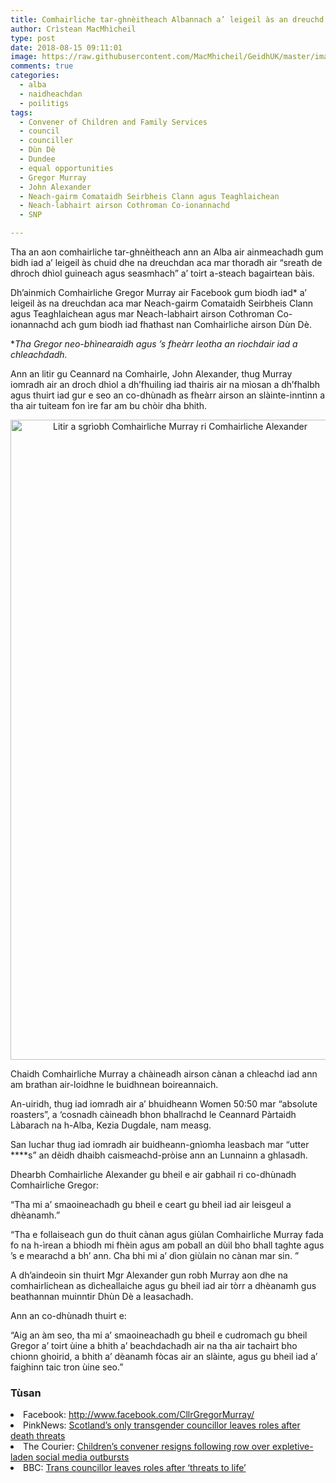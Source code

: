 ```yaml
---
title: Comhairliche tar-ghnèitheach Albannach a’ leigeil às an dreuchd mar thoradh air droch dhìol
author: Crìstean MacMhìcheil
type: post
date: 2018-08-15 09:11:01
image: https://raw.githubusercontent.com/MacMhicheil/GeidhUK/master/images/2018-08-15-comhairliche-tar-ghneitheach-albannach-a-leigeil-as-an-dreuchd-mar-thoradh-air-droch-dhiol.jpg
comments: true
categories:
  - alba
  - naidheachdan
  - poilitigs
tags:
  - Convener of Children and Family Services
  - council
  - counciller
  - Dùn Dè
  - Dundee
  - equal opportunities
  - Gregor Murray
  - John Alexander
  - Neach-gairm Comataidh Seirbheis Clann agus Teaghlaichean
  - Neach-labhairt airson Cothroman Co-ionannachd
  - SNP

---
```

Tha an aon comhairliche tar-ghnèitheach ann an Alba air ainmeachadh gum bidh iad a&#8217; leigeil às chuid dhe na dreuchdan aca mar thoradh air &#8220;sreath de dhroch dhìol guineach agus seasmhach&#8221; a&#8217; toirt a-steach bagairtean bàis.

<!--more-->

Dh&#8217;ainmich Comhairliche Gregor Murray air Facebook gum biodh iad* a&#8217; leigeil às na dreuchdan aca mar Neach-gairm Comataidh Seirbheis Clann agus Teaghlaichean agus mar Neach-labhairt airson Cothroman Co-ionannachd ach gum biodh iad fhathast nan Comhairliche airson Dùn Dè.

*_Tha Gregor neo-bhìnearaidh agus &#8217;s fheàrr leotha an riochdair iad a chleachdadh._

Ann an litir gu Ceannard na Comhairle, John Alexander, thug Murray iomradh air an droch dhìol a dh&#8217;fhuiling iad thairis air na mìosan a dh&#8217;fhalbh agus thuirt iad gur e seo an co-dhùnadh as fheàrr airson an slàinte-inntinn a tha air tuiteam fon ìre far am bu chòir dha bhith.

<div style="text-align: center">
  <a href="https://www.facebook.com/CllrGregorMurray/posts/2121515251420019"><img class="aligncenter" title="Litir a sgrìobh Comhairliche Murray ri Comhairliche Alexander" src="https://i2.wp.com/geidh.uk/wp-content/uploads/2018/08/Screenshot-2018-08-14-at-19.40.28-527x1024.png?resize=527%2C1024" alt="Litir a sgrìobh Comhairliche Murray ri Comhairliche Alexander" width="527" height="1024" data-recalc-dims="1" /></a>
</div>

Chaidh Comhairliche Murray a chàineadh airson cànan a chleachd iad ann am brathan air-loidhne le buidhnean boireannaich.

An-uiridh, thug iad iomradh air a&#8217; bhuidheann Women 50:50 mar &#8220;absolute roasters&#8221;, a &#8216;cosnadh càineadh bhon bhallrachd le Ceannard Pàrtaidh Làbarach na h-Alba, Kezia Dugdale, nam measg.

San Iuchar thug iad iomradh air buidheann-gnìomha leasbach mar &#8220;utter \****s&#8221; an dèidh dhaibh caismeachd-pròise ann an Lunnainn a ghlasadh.

Dhearbh Comhairliche Alexander gu bheil e air gabhail ri co-dhùnadh Comhairliche Gregor:

&#8220;Tha mi a&#8217; smaoineachadh gu bheil e ceart gu bheil iad air leisgeul a dhèanamh.&#8221;

&#8220;Tha e follaiseach gun do thuit cànan agus giùlan Comhairliche Murray fada fo na h-ìrean a bhiodh mi fhèin agus am poball an dùil bho bhall taghte agus &#8217;s e mearachd a bh&#8217; ann. Cha bhi mi a&#8217; dìon giùlain no cànan mar sin. &#8221;

A dh&#8217;aindeoin sin thuirt Mgr Alexander gun robh Murray aon dhe na comhairlichean as dìcheallaiche agus gu bheil iad air tòrr a dhèanamh gus beathannan muinntir Dhùn Dè a leasachadh.

Ann an co-dhùnadh thuirt e:

&#8220;Aig an àm seo, tha mi a&#8217; smaoineachadh gu bheil e cudromach gu bheil Gregor a&#8217; toirt ùine a bhith a&#8217; beachdachadh air na tha air tachairt bho chionn ghoirid, a bhith a&#8217; dèanamh fòcas air an slàinte, agus gu bheil iad a&#8217; faighinn taic tron ùine seo.&#8221;

<div class="jumbotron">
  <h3>
    Tùsan
  </h3>

  <li>
    Facebook: <a href="http://www.facebook.com/CllrGregorMurray/">http://www.facebook.com/CllrGregorMurray/</a>
  </li>
  <li>
    PinkNews: <a href="https://www.pinknews.co.uk/2018/08/13/scotland-transgender-councillor-death-threats/">Scotland’s only transgender councillor leaves roles after death threats</a>
  </li>
  <li>
    The Courier: <a href="https://www.thecourier.co.uk/fp/news/local/dundee/703892/childrens-convener-resigns-following-row-over-expletive-laden-social-media-outbursts/">Children’s convener resigns following row over expletive-laden social media outbursts</a>
  </li>
  <li>
    BBC: <a href="https://www.bbc.co.uk/news/uk-scotland-tayside-central-45151228">Trans councillor leaves roles after &#8216;threats to life&#8217;</a>
  </li>
</div>
